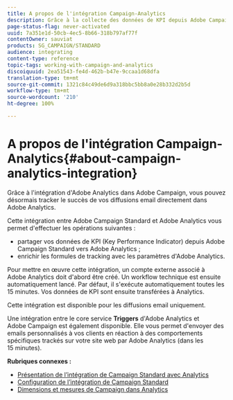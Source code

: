 ```yaml
---
title: A propos de l'intégration Campaign-Analytics
description: Grâce à la collecte des données de KPI depuis Adobe Campaign, vous pouvez désormais partager les données sur les campagnes avec Adobe Analytics afin d'évaluer les mesures de marketing par email depuis Adobe Campaign.
page-status-flag: never-activated
uuid: 7a351e1d-50cb-4ec5-8b66-318b797af77f
contentOwner: sauviat
products: SG_CAMPAIGN/STANDARD
audience: integrating
content-type: reference
topic-tags: working-with-campaign-and-analytics
discoiquuid: 2ea51543-fe4d-462b-b47e-9ccaa1d68dfa
translation-type: tm+mt
source-git-commit: 1321c84c49de6d9a318bbc5bb8a0e28b332d2b5d
workflow-type: tm+mt
source-wordcount: '210'
ht-degree: 100%

---
```



# A propos de l&#39;intégration Campaign-Analytics{#about-campaign-analytics-integration}

Grâce à l&#39;intégration d&#39;Adobe Analytics dans Adobe Campaign, vous pouvez désormais tracker le succès de vos diffusions email directement dans Adobe Analytics.

Cette intégration entre Adobe Campaign Standard et Adobe Analytics vous permet d&#39;effectuer les opérations suivantes :

* partager vos données de KPI (Key Performance Indicator) depuis Adobe Campaign Standard vers Adobe Analytics ;
* enrichir les formules de tracking avec les paramètres d&#39;Adobe Analytics.

Pour mettre en œuvre cette intégration, un compte externe associé à Adobe Analytics doit d&#39;abord être créé. Un workflow technique est ensuite automatiquement lancé. Par défaut, il s&#39;exécute automatiquement toutes les 15 minutes. Vos données de KPI sont ensuite transférées à Analytics.

Cette intégration est disponible pour les diffusions email uniquement.

Une intégration entre le core service **Triggers** d&#39;Adobe Analytics et Adobe Campaign est également disponible. Elle vous permet d&#39;envoyer des emails personnalisés à vos clients en réaction à des comportements spécifiques trackés sur votre site web par Adobe Analytics (dans les 15 minutes).

**Rubriques connexes :**

* [Présentation de l’intégration de Campaign Standard avec Analytics](https://docs.adobe.com/content/help/fr-FR/analytics/integration/adobe-campaign.html)
* [Configuration de l’intégration de Campaign Standard](https://docs.adobe.com/content/help/fr-FR/campaign-standard/using/integrating-with-adobe-cloud/working-with-campaign-and-analytics/configure-campaign-analytics-integration.html)
* [Dimensions et mesures de Campaign dans Analytics](../../integrating/using/campaign-dimensions-and-metrics-in-analytics.md)

